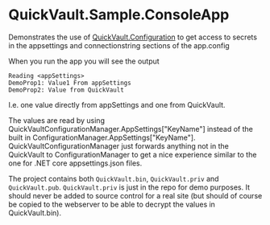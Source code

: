 ﻿# QuickVault.Sample.ConsoleApp

Demonstrates the use of [QuickVault.Configuration](../../src/QuickVault.Configuration/Readme.md) to get access to secrets in the appsettings and connectionstring sections of the app.config

When you run the app you will see the output

```
Reading <appSettings>
DemoProp1: Value1 From appSettings
DemoProp2: Value from QuickVault
```

I.e. one value directly from appSettings and one from QuickVault.

The values are read by using QuickVaultConfigurationManager.AppSettings["KeyName"] instead of the built in ConfigurationManager.AppSettings["KeyName"]. QuickVaultConfigurationManager just forwards anything not in the QuickVault to ConfigurationManager to get a nice experience similar to the one for .NET core appsettings.json files.

The project contains both `QuickVault.bin`, `QuickVault.priv` and `QuickVault.pub`. `QuickVault.priv` is just in the repo for demo purposes. It should never be added to source control for a real site (but should of course be copied to the webserver to be able to decrypt the values in QuickVault.bin).
